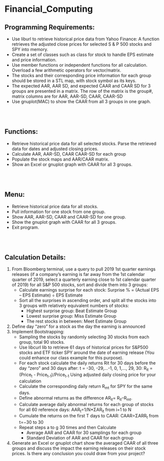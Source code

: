 # Financial_Computing

## Programming Requirements:
- Use liburl to retrieve historical price data from Yahoo Finance: A function retrieves the adjusted close prices for selected S & P 500 stocks and SPY into memory.
- Create a set of classes such as class for stock to handle EPS estimate and price information.
- Use member functions or independent functions for all calculation. Overload a few arithmetic operators for vector/matrix.
- The stocks and their corresponding price information for each group should be stored in a STL map, with stock symbol as its keys.
- The expected AAR, AAR SD, and expected CAAR and CAAR SD for 3 groups are presented in a matrix. The row of the matrix is the group#, matrix columns are for AAR, AAR-SD, CAAR, CAAR-SD
- Use gnuplot(MAC) to show the CAAR from all 3 groups in one graph.              
 <br/> 
 <br/>    
 
## Functions:
- Retrieve historical price data for all selected stocks. Parse the retrieved data for dates and adjusted closing prices.
- Calculate AAR, AAR-SD, CAAR CAAR-SD for each group
- Populate the stock maps and AAR/CAAR matrix.
-  Show an Excel or gnuplot graph with CAAR for all 3 groups.       
 <br/> 
 <br/>  
 
## Menu:
- Retrieve historical price data for all stocks.
- Pull information for one stock from one group.
- Show AAR, AAR-SD, CAAR and CAAR-SD for one group.
- Show the gnuplot graph with CAAR for all 3 groups.
- Exit program.     
 <br/> 
 <br/> 

## Calculation Details:
1. From Bloomberg terminal, use a query to pull 2019 1st quarter earnings releases (if a company’s earning is far away from the 1st calendar quarter of 2019, select a quarterly earning close to 1st calendar quarter of 2019) for all S&P 500 stocks, sort and divide them into 3 groups:
    - Calculate earnings surprise for each stock:
Surprise % = (Actual EPS – EPS Estimate) ÷ EPS Estimate
    - Sort all the surprises in ascending order, and split all the stocks into 3 groups with relatively equivalent numbers of stocks:
        * Highest surprise group: Beat Estimate Group
        * Lowest surprise group: Miss Estimate Group
        * The rest stocks in between: Meet Estimate Group
2. Define day “zero” for a stock as the day the earning is announced
3. Implement Bootstrapping:
    - Sampling the stocks by randomly selecting 30 stocks from each group, total 90 stocks.
    - Use libcurl lib to retrieve 61 days of historical prices for S&P500 stocks and ETF ticker SPY around the date of earning release (You could enhance our class example for this purpose).
    - For each stock calculate the daily returns Rit for 30 days before the day “zero” and 30 days after: t = -30, -29,…-1, 0, 1,…, 29, 30: R<sub>it</sub> = (Price<sub>t</sub> - Price<sub>t-1</sub>)/Price<sub>t-1</sub>
Using adjusted daily closing price for your calculation
    - Calculate the corresponding daily return R<sub>mt</sub> for SPY for the same days.
    - Define abnormal returns as the difference AR<sub>it</sub>= R<sub>it</sub>–R<sub>mt</sub>.
    - Calculate average daily abnormal returns for each group of stocks for all 60 reference days: AAR<sub>t</sub>=1/N*ΣAR<sub>it</sub> from i=1 to N
    - Cumulate the returns on the first T days to CAAR: CAAR=ΣARR<sub>t</sub>  from t=−30 to 30
    - Repeat steps a to g 30 times and then Calculate
        * Average AAR and CAAR for 30 samplings for each group
        * Standard Deviation of AAR and CAAR for each group
4. Generate an Excel or gnuplot chart show the averaged CAAR of all three groups and discuss the impact the earning releases on their stock prices. Is there any conclusion you could draw from your project?


